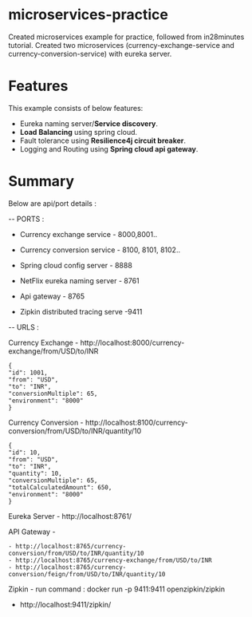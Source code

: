 # microservices-practice
Created microservices example for practice, followed from in28minutes tutorial.
Created two microservices (currency-exchange-service and currency-conversion-service) with eureka server.

# Features
This example consists of  below features:
-  Eureka naming server/**Service discovery**.
-  **Load Balancing** using spring cloud.
-  Fault tolerance using **Resilience4j circuit breaker**.
-  Logging and Routing using **Spring cloud api gateway**.

# Summary
Below are api/port details :

-- PORTS :

- Currency exchange service - 8000,8001..
- Currency conversion service - 8100, 8101, 8102..

- Spring cloud config server - 8888
- NetFlix eureka naming server - 8761
- Api gateway - 8765
- Zipkin distributed tracing serve -9411


-- URLS :

Currency Exchange -
	http://localhost:8000/currency-exchange/from/USD/to/INR

	{
	"id": 1001,
	"from": "USD",
	"to": "INR",
	"conversionMultiple": 65,
	"environment": "8000"
	}

Currency Conversion -
	http://localhost:8100/currency-conversion/from/USD/to/INR/quantity/10
	
	{
	"id": 10,
	"from": "USD",
	"to": "INR",
	"quantity": 10,
	"conversionMultiple": 65,
	"totalCalculatedAmount": 650,
	"environment": "8000"
	}
	
	
Eureka Server -
	http://localhost:8761/
	
API Gateway -

	- http://localhost:8765/currency-conversion/from/USD/to/INR/quantity/10
	- http://localhost:8765/currency-exchange/from/USD/to/INR
	- http://localhost:8765/currency-conversion/feign/from/USD/to/INR/quantity/10
	
Zipkin - 
run command : docker run -p 9411:9411 openzipkin/zipkin
- http://localhost:9411/zipkin/
